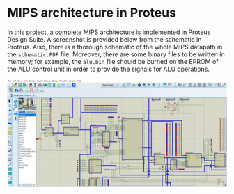 
# MIPS architecture in Proteus


In this project, a complete MIPS architecture is implemented in Proteus Design Suite. A screenshot is provided below from the schematic in Proteus. Also, there is a thorough schematic of the whole MIPS datapath in the `schematic.PDF` file. Moreover, there are some binary files to be written in memory; for example, the `alu.bin` file should be burned on the EPROM of the ALU control unit in order to provide the signals for ALU operations.


  
  ![alt text](https://raw.githubusercontent.com/amir-ghz/MIPS-architecture-in-Proteus/main/Screenshot.PNG)
